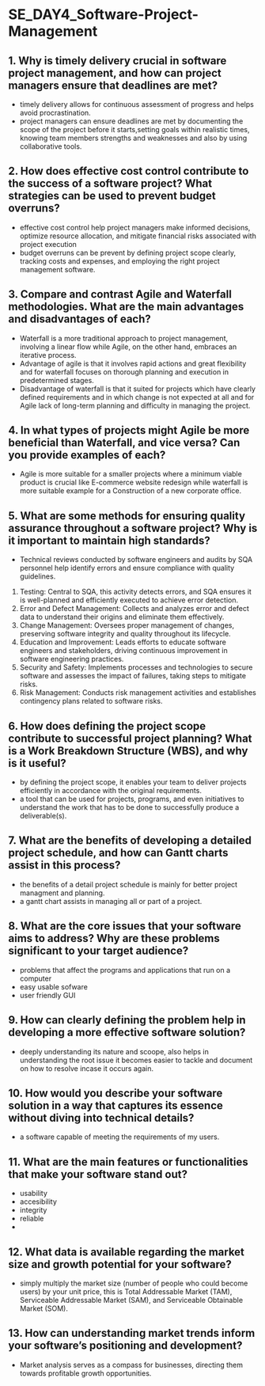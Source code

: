 # SE_DAY4_Software-Project-Management
## 1. Why is timely delivery crucial in software project management, and how can project managers ensure that deadlines are met?
- timely delivery allows for continuous assessment of progress and helps avoid procrastination.
- project managers can ensure deadlines are met by documenting the scope of the project before it starts,setting goals within realistic times, knowing team members strengths and weaknesses and also by using collaborative tools.

## 2. How does effective cost control contribute to the success of a software project? What strategies can be used to prevent budget overruns?
- effective cost control help project managers make informed decisions, optimize resource allocation, and mitigate financial risks associated with project execution
- budget overruns can be prevent by defining project scope clearly, tracking costs and expenses, and employing the right project management software.

## 3. Compare and contrast Agile and Waterfall methodologies. What are the main advantages and disadvantages of each?
- Waterfall is a more traditional approach to project management, involving a linear flow while Agile, on the other hand, embraces an iterative process.
- Advantage of agile is that it involves rapid actions and great flexibility and for waterfall focuses on thorough planning and execution in predetermined stages.
- Disadvantage of waterfall is that it suited for projects which have clearly defined requirements and in which change is not expected at all and for Agile lack of long-term planning 
 and difficulty in managing the project.
 
## 4. In what types of projects might Agile be more beneficial than Waterfall, and vice versa? Can you provide examples of each?
- Agile is more suitable for a smaller projects where a minimum viable product is crucial like E-commerce website redesign while waterfall is more suitable example for a Construction of a new corporate office.

## 5. What are some methods for ensuring quality assurance throughout a software project? Why is it important to maintain high standards?
- Technical reviews conducted by software engineers and audits by SQA personnel help identify errors and ensure compliance with quality guidelines.
1. Testing: Central to SQA, this activity detects errors, and SQA ensures it is well-planned and efficiently executed to achieve error detection.
2. Error and Defect Management: Collects and analyzes error and defect data to understand their origins and eliminate them effectively.
3. Change Management: Oversees proper management of changes, preserving software integrity and quality throughout its lifecycle.
4. Education and Improvement: Leads efforts to educate software engineers and stakeholders, driving continuous improvement in software engineering practices.
5. Security and Safety: Implements processes and technologies to secure software and assesses the impact of failures, taking steps to mitigate risks.
6. Risk Management: Conducts risk management activities and establishes contingency plans related to software risks.


## 6. How does defining the project scope contribute to successful project planning? What is a Work Breakdown Structure (WBS), and why is it useful?
- by defining the project scope, it enables your team to deliver projects efficiently in accordance with the original requirements.
- a tool that can be used for projects, programs, and even initiatives to understand the work that has to be done to successfully produce a deliverable(s).

## 7. What are the benefits of developing a detailed project schedule, and how can Gantt charts assist in this process?
- the benefits of a detail project schedule is mainly for better project managment and planning.
- a gantt chart assists in managing all or part of a project.

## 8. What are the core issues that your software aims to address? Why are these problems significant to your target audience?
- problems that affect the programs and applications that run on a computer
- easy usable sofware
- user friendly GUI
  

## 9. How can clearly defining the problem help in developing a more effective software solution?
- deeply understanding its nature and scoope, also helps in understanding the root issue it becomes easier to tackle and document on how to resolve incase it occurs again.
  
## 10. How would you describe your software solution in a way that captures its essence without diving into technical details?
- a software capable of meeting the requirements of my users. 

## 11. What are the main features or functionalities that make your software stand out?
- usability
- accesibility
- integrity
- reliable
- 
## 12. What data is available regarding the market size and growth potential for your software?
- simply multiply the market size (number of people who could become users) by your unit price, this is Total Addressable Market (TAM), Serviceable Addressable Market (SAM), and Serviceable Obtainable Market (SOM).

## 13. How can understanding market trends inform your software’s positioning and development?
- Market analysis serves as a compass for businesses, directing them towards profitable growth opportunities.
